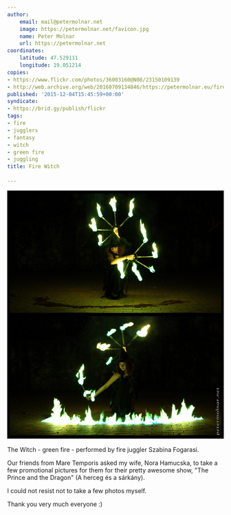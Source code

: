 ```yaml
---
author:
    email: mail@petermolnar.net
    image: https://petermolnar.net/favicon.jpg
    name: Peter Molnar
    url: https://petermolnar.net
coordinates:
    latitude: 47.529111
    longitude: 19.051214
copies:
- https://www.flickr.com/photos/36003160@N08/23150109139
- http://web.archive.org/web/20160709134846/https://petermolnar.eu/fire-witch/
published: '2015-12-04T15:45:59+00:00'
syndicate:
- https://brid.gy/publish/flickr
tags:
- fire
- jugglers
- fantasy
- witch
- green fire
- juggling
title: Fire Witch

---
```


![](fire-witch.jpg)

The Witch - green fire - performed by fire juggler Szabina Fogarasi.

Our friends from Mare Temporis asked my wife, Nora Hamucska, to take a
few promotional pictures for them for their pretty awesome show, "The
Prince and the Dragon" (A herceg és a sárkány).

I could not resist not to take a few photos myself.

Thank you very much everyone :)
